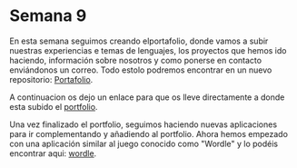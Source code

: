 # Semana 9

<p>En esta semana seguimos creando elportafolio, donde vamos a subir nuestras experiencias e temas de lenguajes, los proyectos que hemos ido haciendo, información sobre nosotros y como ponerse en contacto enviándonos un correo. Todo estolo podremos encontrar en un nuevo repositorio: <a href="https://github.com/juancasanchez6/portfolio-react.git">Portafolio</a>.</p>

<p>A continuacion os dejo un enlace para que os lleve directamente a donde esta subido el <a href="http://juancasanchez6.github.io/portfolio-react">portfolio</a>.</p>

<p>Una vez finalizado el portfolio, seguimos haciendo nuevas aplicaciones para ir complementando y añadiendo al portfolio.
Ahora hemos empezado con una aplicación similar al juego conocido como "Wordle" y lo podéis encontrar aqui: <a href="https://github.com/juancasanchez6/wordle.git">wordle</a>.</p>

